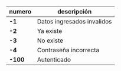  numero| descripción
--     | -- 
**-1** | Datos ingresados invalidos
**-2** | Ya existe
**-3** | No existe 
**-4** | Contraseña incorrecta
**-100** | Autenticado

